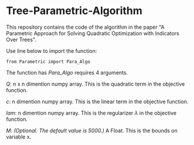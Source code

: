 # Tree-Parametric-Algorithm

This repository contains the code of the algorithm in the paper "A Parametric Approach for Solving Quadratic Optimization with Indicators Over Trees".


Use line below to import the function:
```
from Parametric import Para_Algo
```

The function has *Para_Algo* requires 4 arguments.

$Q$: n x n dimention numpy array. This is the quadratic term in the objective function.

$c$: n dimention numpy array. This is the linear term in the objective function.

$lam$: n dimention numpy array. This is the regularizer $\lambda$ in the objective function.

$M$: *(Optional. The default value is 5000.)* A Float. This is the bounds on variable x. 
